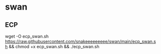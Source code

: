 # swan
## ECP
wget -O ecp_swan.sh https://raw.githubusercontent.com/snakeeeeeeeee/swan/main/ecp_swan.sh && chmod +x ecp_swan.sh && ./ecp_swan.sh
